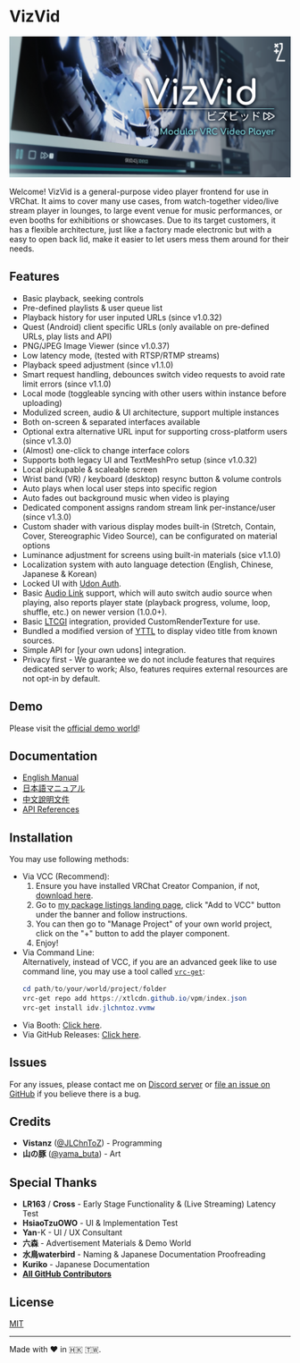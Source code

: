 # VizVid

![Banner](Packages/idv.jlchntoz.vvmw/.tutorial/cover.png)

Welcome! VizVid is a general-purpose video player frontend for use in VRChat. It aims to cover many use cases, from watch-together video/live stream player in lounges, to large event venue for music performances, or even booths for exhibitions or showcases. Due to its target customers, it has a flexible architecture, just like a factory made electronic but with a easy to open back lid, make it easier to let users mess them around for their needs.

## Features
- Basic playback, seeking controls
- Pre-defined playlists & user queue list
- Playback history for user inputed URLs (since v1.0.32)
- Quest (Android) client specific URLs (only available on pre-defined URLs, play lists and API)
- PNG/JPEG Image Viewer (since v1.0.37)
- Low latency mode, (tested with RTSP/RTMP streams)
- Playback speed adjustment (since v1.1.0)
- Smart request handling, debounces switch video requests to avoid rate limit errors (since v1.1.0)
- Local mode (toggleable syncing with other users within instance before uploading)
- Modulized screen, audio & UI architecture, support multiple instances
- Both on-screen & separated interfaces available
- Optional extra alternative URL input for supporting cross-platform users (since v1.3.0)
- (Almost) one-click to change interface colors
- Supports both legacy UI and TextMeshPro setup (since v1.0.32)
- Local pickupable & scaleable screen
- Wrist band (VR) / keyboard (desktop) resync button & volume controls
- Auto plays when local user steps into specific region
- Auto fades out background music when video is playing
- Dedicated component assigns random stream link per-instance/user (since v1.3.0)
- Custom shader with various display modes built-in (Stretch, Contain, Cover, Stereographic Video Source), can be configurated on material options
- Luminance adjustment for screens using built-in materials (sice v1.1.0)
- Localization system with auto language detection (English, Chinese, Japanese & Korean)
- Locked UI with [Udon Auth](https://xtl.booth.pm/items/3826907).
- Basic [Audio Link](https://github.com/llealloo/vrc-udon-audio-link) support, which will auto switch audio source when playing, also reports player state (playback progress, volume, loop, shuffle, etc.) on newer version (1.0.0+).
- Basic [LTCGI](https://ltcgi.dev/) integration, provided CustomRenderTexture for use.
- Bundled a modified version of [YTTL](https://65536.booth.pm/items/4588619) to display video title from known sources.
- Simple API for [your own udons] integration.
- Privacy first - We guarantee we do not include features that requires dedicated server to work; Also, features requires external resources are not opt-in by default.

## Demo
Please visit the [official demo world](https://vrchat.com/home/world/wrld_7239d09c-7b25-43a5-8ccd-502d986b016a)!

## Documentation
- [English Manual](https://xtlcdn.github.io/VizVid/docs/)
- [日本語マニュアル](https://xtlcdn.github.io/VizVid/docs/index_ja.html)
- [中文說明文件](https://xtlcdn.github.io/VizVid/docs/index_zh.html)
- [API References](https://xtlcdn.github.io/VizVid/api/Global.html)

## Installation
You may use following methods:

- Via VCC (Recommend):
  1. Ensure you have installed VRChat Creator Companion, if not, [download here](https://vrchat.com/download/vcc).
  2. Go to [my package listings landing page](https://xtlcdn.github.io/vpm/), click "Add to VCC" button under the banner and follow instructions.
  3. You can then go to "Manage Project" of your own world project, click on the "+" button to add the player component.
  4. Enjoy!
- Via Command Line:  
  Alternatively, instead of VCC, if you are an advanced geek like to use command line, you may use a tool called [`vrc-get`](https://github.com/vrc-get/vrc-get):
  ```powershell
  cd path/to/your/world/project/folder
  vrc-get repo add https://xtlcdn.github.io/vpm/index.json
  vrc-get install idv.jlchntoz.vvmw
  ```
- Via Booth: [Click here](https://xtl.booth.pm/items/5056077).
- Via GitHub Releases: [Click here](https://github.com/JLChnToZ/VVMW/releases/latest).

## Issues
For any issues, please contact me on [Discord server](https://discord.gg/fkDueQMbj8) or [file an issue on GitHub](https://github.com/JLChnToZ/VVMW/issues/new) if you believe there is a bug.

## Credits
- **Vistanz** ([@JLChnToZ](https://x.com/JLChnToZ)) - Programming
- **山の豚** ([@yama_buta](https://x.com/yama_buta)) - Art

## Special Thanks
- **LR163** / **Cross** - Early Stage Functionality & (Live Streaming) Latency Test
- **HsiaoTzuOWO** - UI & Implementation Test
- **Yan**-K - UI / UX Consultant
- **六森** - Advertisement Materials & Demo World
- **水鳥waterbird** - Naming & Japanese Documentation Proofreading
- **Kuriko** - Japanese Documentation
- **[All GitHub Contributors](https://github.com/JLChnToZ/VVMW/graphs/contributors)**

## License
[MIT](./Packages/idv.jlchntoz.vvmw/LICENSE)

***

Made with :heart: in :hong_kong: :taiwan:.